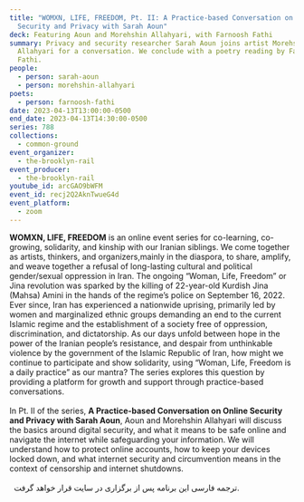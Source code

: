 ```yaml
---
title: "WOMXN, LIFE, FREEDOM, Pt. II: A Practice-based Conversation on Online
  Security and Privacy with Sarah Aoun"
deck: Featuring Aoun and Morehshin Allahyari, with Farnoosh Fathi
summary: Privacy and security researcher Sarah Aoun joins artist Morehshin
  Allahyari for a conversation. We conclude with a poetry reading by Farnoosh
  Fathi.
people:
  - person: sarah-aoun
  - person: morehshin-allahyari
poets:
  - person: farnoosh-fathi
date: 2023-04-13T13:00:00-0500
end_date: 2023-04-13T14:30:00-0500
series: 788
collections:
  - common-ground
event_organizer:
  - the-brooklyn-rail
event_producer:
  - the-brooklyn-rail
youtube_id: arcGAO9bWFM
event_id: recj2Q2AknTwueG4d
event_platform:
  - zoom
---
```

**WOMXN, LIFE, FREEDOM** is an online event series for co-learning, co-growing, solidarity, and kinship with our Iranian siblings. We come together as artists, thinkers, and organizers,mainly in the diaspora, to share, amplify, and weave together a refusal of long-lasting cultural and political gender/sexual oppression in Iran. The ongoing “Woman, Life, Freedom” or Jina revolution was sparked by the killing of 22-year-old Kurdish Jina (Mahsa) Amini in the hands of the regime’s police on September 16, 2022. Ever since, Iran has experienced a nationwide uprising, primarily led by women and marginalized ethnic groups demanding an end to the current Islamic regime and the establishment of a society free of oppression, discrimination, and dictatorship. As our days unfold between hope in the power of the Iranian people’s resistance, and despair from unthinkable violence by the government of the Islamic Republic of Iran, how might we continue to participate and show solidarity, using “Woman, Life, Freedom is a daily practice” as our mantra? The series explores this question by providing a platform for growth and support through practice-based conversations.\
\
In Pt. II of the series, **A Practice-based Conversation on Online Security and Privacy with Sarah Aoun**, Aoun and Morehshin Allahyari will discuss the basics around digital security, and what it means to be safe online and navigate the internet while safeguarding your information. We will understand how to protect online accounts, how to keep your devices locked down, and what internet security and circumvention means in the context of censorship and internet shutdowns.\
\
  ترجمه فارسی این برنامه پس از برگزاری در سایت قرار خواهد گرفت.